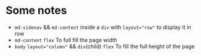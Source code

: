 # Some notes

* `md-sidenav` && `md-content` inside a `div` with `layout="row"` to display it in row
* `md-content` `flex` To full fill the page width
* `body` `layout="column"` && `div`(child) `flex` To fill the full height of the page